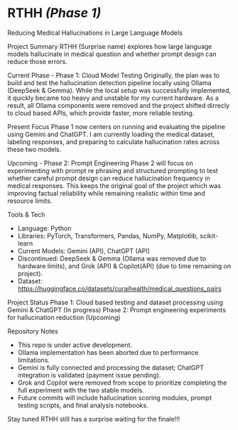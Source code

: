 # RTHH *(Phase 1)*  
Reducing Medical Hallucinations in Large Language Models

Project Summary
RTHH (Surprise name) explores how large language models hallucinate in medical question and whether prompt design can reduce those errors.

Current Phase - Phase 1: Cloud Model Testing
Originally, the plan was to build and test the hallucination detection pipeline locally using Ollama (DeepSeek & Gemma). While the local setup was successfully implemented, it quickly became too heavy and unstable for my current hardware. As a result, all Ollama components were removed and the project shifted dirrecly to cloud based APIs, which provide faster, more reliable testing.

Present Focus
Phase 1 now centers on running and evaluating the pipeline using Gemini and ChatGPT. I am currently loading the medical dataset, labeling responses, and preparing to calculate hallucination rates across these two models.

Upcoming - Phase 2: Prompt Engineering
Phase 2 will focus on experimenting with prompt re phrasing and structured prompting to test whether careful prompt design can reduce hallucination frequency in medical responses. This keeps the original goal of the project which was improving factual reliability while remaining realistic within time and resource limits.

Tools & Tech
- Language: Python
- Libraries: PyTorch, Transformers, Pandas, NumPy, Matplotlib, scikit-learn
- Current Models: Gemini (API), ChatGPT (API)
- Discontinued: DeepSeek & Gemma (Ollama was removed due to hardware limits), and Grok (API) & Copilot(API) (due to time remaining on project).
- Dataset: https://huggingface.co/datasets/curaihealth/medical_questions_pairs

Project Status
Phase 1: Cloud based testing and dataset processing using Gemini & ChatGPT (In progress)
Phase 2: Prompt engineering experiments for hallucination reduction (Upcoming)

Repository Notes
- This repo is under active development.
- Ollama implementation has been aborted due to performance limitations.
- Gemini is fully connected and processing the dataset; ChatGPT integration is validated (payment issue pending).
- Grok and Copilot were removed from scope to prioritize completing the full experiment with the two stable models.
- Future commits will include hallucination scoring modules, prompt testing scripts, and final analysis notebooks.

Stay tuned RTHH still has a surprise waiting for the finale!!!